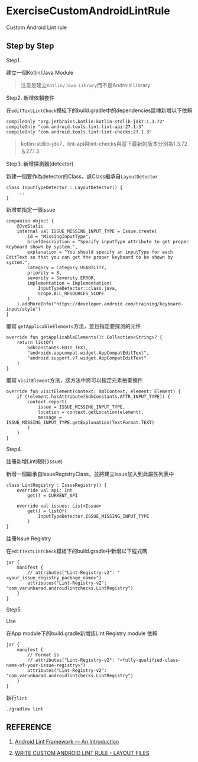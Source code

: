 # ExerciseCustomAndroidLintRule

Custom Android Lint rule

## Step by Step

Step1.

建立一個Kotlin/Java Module

> 注意是建立`Kotlin/Java Library`而不是Android Library`

Step2. 新增依賴套件

在`editTextLintCheck`模組下的build.gradle中的dependencies區塊新增以下依賴

```
compileOnly "org.jetbrains.kotlin:kotlin-stdlib-jdk7:1.3.72"
compileOnly "com.android.tools.lint:lint-api:27.1.3"
compileOnly "com.android.tools.lint:lint-checks:27.1.3"
```

> kotlin-stdlib-jdk7、lint-api與lint-checks與當下最新的版本分別為1.3.72＆27.1.3

Step3. 新增探測器(detector)

新建一個要作為detector的Class，該Class繼承自`LayoutDetector`

```
class InputTypeDetector : LayoutDetector() {
    ...
}
```

新增並指定一個issue

```
companion object {
    @JvmStatic
    internal val ISSUE_MISSING_INPUT_TYPE = Issue.create(
        id = "MissingInputType",
        briefDescription = "Specify inputType attribute to get proper keyboard shown by system.",
        explanation = "You should specify an inputType for each EditText so that you can get the proper keyboard to be shown by system.",
        category = Category.USABILITY,
        priority = 8,
        severity = Severity.ERROR,
        implementation = Implementation(
            InputTypeDetector::class.java,
            Scope.ALL_RESOURCES_SCOPE
        )
    ).addMoreInfo("https://developer.android.com/training/keyboard-input/style")
}
```

覆寫 `getApplicableElements`方法，並且指定要探測的元件

```
override fun getApplicableElements(): Collection<String>? {
    return listOf(
        SdkConstants.EDIT_TEXT,
        "androidx.appcompat.widget.AppCompatEditText",
        "android.support.v7.widget.AppCompatEditText"
    )
}
```

覆寫 `visitElement`方法，該方法中將可以指定元素檢查條件

```
override fun visitElement(context: XmlContext, element: Element) {
    if (!element.hasAttribute(SdkConstants.ATTR_INPUT_TYPE)) {
        context.report(
            issue = ISSUE_MISSING_INPUT_TYPE,
            location = context.getLocation(element),
            message = ISSUE_MISSING_INPUT_TYPE.getExplanation(TextFormat.TEXT)
        )
    }
}
```

Step4.

註冊新增Lint規則(issue)

新增一個繼承自IssueRegistryClass，並將建立issue加入到此屬性列表中

```
class LintRegistry : IssueRegistry() {
    override val api: Int
        get() = CURRENT_API

    override val issues: List<Issue>
        get() = listOf(
            InputTypeDetector.ISSUE_MISSING_INPUT_TYPE
        )
}
```

註冊Issue Registry

在`editTextLintCheck`模組下的build.gradle中新增以下程式碼

```
jar {
    manifest {
        // attributes("Lint-Registry-v2": "<your_issue_registry_package_name>")
        attributes("Lint-Registry-v2": "com.varunbarad.androidlintchecks.LintRegistry")
    }
}
```

Step5.

Use

在App module下的build.gradle新增該Lint Registry module 依賴

```
jar {
    manifest {
        // Format is
        // attributes("Lint-Registry-v2": "<fully-qualified-class-name-of-your-issue-registry>")
        attributes("Lint-Registry-v2": "com.varunbarad.androidlintchecks.LintRegistry")
    }
}
```

執行`lint`

```
./gradlew lint
```

## REFERENCE

1. [Android Lint Framework — An Introduction](https://proandroiddev.com/android-lint-framework-an-introduction-36139deedf8b)

2. [WRITE CUSTOM ANDROID LINT RULE - LAYOUT FILES](https://varunbarad.com/blog/write-custom-android-lint-rule-layout-files)